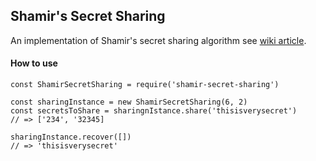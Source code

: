 ## Shamir's Secret Sharing

An implementation of Shamir's secret sharing algorithm see [wiki article](https://en.wikipedia.org/wiki/Shamir%27s_Secret_Sharing).

#### How to use

```JS
const ShamirSecretSharing = require('shamir-secret-sharing')

const sharingInstance = new ShamirSecretSharing(6, 2)
const secretsToShare = sharingnIstance.share('thisisverysecret')
// => ['234', '32345]

sharingInstance.recover([])
// => 'thisisverysecret'
```
